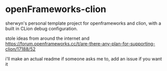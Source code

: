 # openFrameworks-clion
sherwyn's personal template project for openframeworks and clion, with a built in CLion debug configuration. 

stole ideas from around the internet and https://forum.openframeworks.cc/t/are-there-any-plan-for-supporting-clion/17188/52

i'll make an actual readme if someone asks me to, add an issue if you want it
